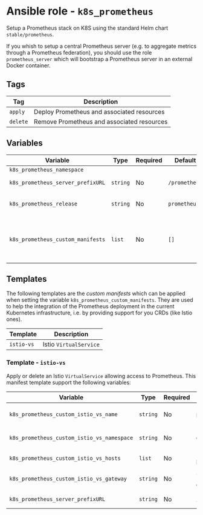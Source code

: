 # Ansible role - `k8s_prometheus`

Setup a Prometheus stack on K8S using the standard Helm chart `stable/prometheus`.

If you whish to setup a central Prometheus server (e.g. to aggregate metrics through a Prometheus federation), you should use the role `prometheus_server` which will bootstrap a Prometheus server in an external Docker container.

## Tags

| Tag      | Description                                |
|----------|--------------------------------------------|
| `apply`  | Deploy Prometheus and associated resources |
| `delete` | Remove Prometheus and associated resources |

## Variables

| Variable                          | Type     | Required | Default       | Description                                                |
|-----------------------------------|----------|----------|---------------|------------------------------------------------------------|
| `k8s_prometheus_namespace`        |          |          |               |                                                            |
| `k8s_prometheus_server_prefixURL` | `string` | No       | `/prometheus` | Prometheus URL prefix                                      |
| `k8s_prometheus_release`          | `string` | No       | `prometheus`  | Helm release name                                          |
| `k8s_prometheus_custom_manifests` | `list`   | No       | `[]`          | Custom manifests to apply; must be located in `templates/` |

## Templates

The following templates are the *custom manifests* which can be applied when setting the variable `k8s_prometheus_custom_manifests`. They are used to help the integration of the Prometheus deployment in the current Kubernetes infrastructure, i.e. by providing support for you CRDs (like Istio ones).

| Template   | Description            |
|------------|------------------------|
| `istio-vs` | Istio `VirtualService` |

### Template - `istio-vs`

Apply or delete an Istio `VirtualService` allowing access to Prometheus. This manifest template support the following variables:

| Variable                                   | Type     | Required | Default                      | Description                    |
|--------------------------------------------|----------|----------|------------------------------|--------------------------------|
| `k8s_prometheus_custom_istio_vs_name`      | `string` | No       | `prometheus-vs`              | The `VirtualService` name      |
| `k8s_prometheus_custom_istio_vs_namespace` | `string` | No       | `default`                    | The `VirtualService` namespace |
| `k8s_prometheus_custom_istio_vs_hosts`     | `list`   | No       | `["*"]` (all hosts)          | Allowed hosts                  |
| `k8s_prometheus_custom_istio_vs_gateway`   | `string` | No       | `istio-system/istio-gateway` | The `VirtualService` gateway   |
| `k8s_prometheus_server_prefixURL`          | `string` | No       | `/prometheus`                | Prometheus URL prefix          |
